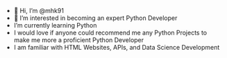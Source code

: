 - 👋 Hi, I’m @mhk91
- 👀 I’m interested in becoming an expert Python Developer
- I’m currently learning Python
- I would love if anyone could recommend me any Python Projects to make me more a proficient Python Developer
- I am familiar with HTML Websites, APIs, and Data Science Development


<!---
mhk91/mhk91 is a ✨ special ✨ repository because its `README.md` (this file) appears on your GitHub profile.
You can click the Preview link to take a look at your changes.
--->
